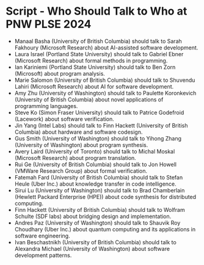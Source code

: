 

# Script - Who Should Talk to Who at PNW PLSE 2024

+ Manaal Basha (University of British Columbia) should talk to Sarah Fakhoury (Microsoft Research) about AI-assisted software development.
+ Laura Israel (Portland State University) should talk to Gabriel Ebner (Microsoft Research) about formal methods in programming.
+ Ian Kariniemi (Portland State University) should talk to Ben Zorn (Microsoft) about program analysis.
+ Marie Salomon (University of British Columbia) should talk to Shuvendu Lahiri (Microsoft Research) about AI for software development.
+ Amy Zhu (University of Washington) should talk to Paulette Koronkevich (University of British Columbia) about novel applications of programming languages.
+ Steve Ko (Simon Fraser University) should talk to Patrice Godefroid (Lacework) about software verification.
+ Jin Yang (Intel Labs) should talk to Finn Hackett (University of British Columbia) about hardware and software codesign.
+ Gus Smith (University of Washington) should talk to Yihong Zhang (University of Washington) about program synthesis.
+ Avery Laird (University of Toronto) should talk to Michal Moskal (Microsoft Research) about program translation.
+ Rui Ge (University of British Columbia) should talk to Jon Howell (VMWare Research Group) about formal verification.
+ Fatemah Fard (University of British Columbia) should talk to Stefan Heule (Uber Inc.) about knowledge transfer in code intelligence.
+ Sirui Lu (University of Washington) should talk to Brad Chamberlain (Hewlett Packard Enterprise (HPE)) about code synthesis for distributed computing.
+ Finn Hackett (University of British Columbia) should talk to Wolfram Schulte (SDF labs) about bridging design and implementation.
+ Andres Paz (University of Washington) should talk to Shauvik Roy Choudhary (Uber Inc.) about quantum computing and its applications in software engineering.
+ Ivan Beschastnikh (University of British Columbia) should talk to Alexandra Michael (University of Washington) about software development patterns.